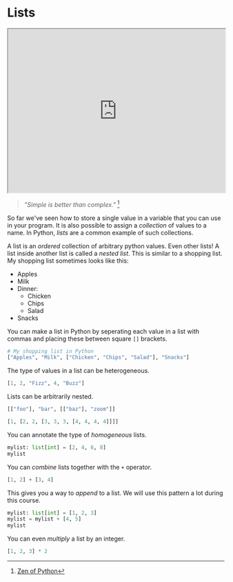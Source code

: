 # Lists

<iframe style="width: 100%; height:380px; position:sticky; top:30px" src="https://vibbits.github.io/gentle-hands-on-python/"></iframe>

> _"Simple is better than complex."_ [^1]

So far we've seen how to store a single value in a variable that you can use in your program.
It is also possible to assign a _collection_ of values to a name. In Python, *lists* are a common example of such collections.

A list is an _ordered_ collection of arbitrary python values. Even other lists! A list inside another list is called a _nested list_.
This is similar to a shopping list. My shopping list sometimes looks like this:

* Apples
* Milk
* Dinner:
  * Chicken
  * Chips
  * Salad
* Snacks


You can make a list in Python by seperating each value in a list with commas and placing these between square `[]` brackets.


```python
# My shopping list in Python
["Apples", "Milk", ["Chicken", "Chips", "Salad"], "Snacks"]
```


The type of values in a list can be heterogeneous.


```python
[1, 2, "Fizz", 4, "Buzz"]
```


Lists can be arbitrarily nested.


```python
[["foo"], "bar", [["baz"], "zoom"]]
```



```python
[1, [2, 2, [3, 3, 3, [4, 4, 4, 4]]]]
```


You can annotate the type of _homogeneous_ lists.


```python
mylist: list[int] = [2, 4, 6, 8]
mylist
```


You can _combine_ lists together with the `+` operator.


```python
[1, 2] + [3, 4]
```

This gives you a way to _append_ to a list. We will use this pattern a lot during this course.

```python
mylist: list[int] = [1, 2, 3]
mylist = mylist + [4, 5]
mylist
```

You can even _multiply_ a list by an integer.

```python
[1, 2, 3] * 2
```

[^1]: [Zen of Python](https://www.python.org/dev/peps/pep-0020/)
